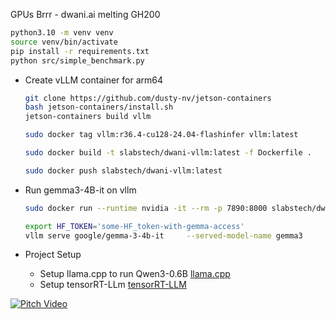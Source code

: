 GPUs Brrr - dwani.ai melting GH200 

```bash
python3.10 -m venv venv
source venv/bin/activate
pip install -r requirements.txt
python src/simple_benchmark.py
```



- Create vLLM container for arm64

    ```bash
    git clone https://github.com/dusty-nv/jetson-containers
    bash jetson-containers/install.sh
    jetson-containers build vllm

    sudo docker tag vllm:r36.4-cu128-24.04-flashinfer vllm:latest

    sudo docker build -t slabstech/dwani-vllm:latest -f Dockerfile .

    sudo docker push slabstech/dwani-vllm:latest
    ```

- Run gemma3-4B-it on vllm
    ```bash
    sudo docker run --runtime nvidia -it --rm -p 7890:8000 slabstech/dwani-vllm

    export HF_TOKEN='some-HF_token-with-gemma-access'
    vllm serve google/gemma-3-4b-it     --served-model-name gemma3     --host 0.0.0.0     --port 7890     --gpu-memory-utilization 0.9     --tensor-parallel-size 1     --max-model-len 16384     --dtype bfloat16 
    ```


- Project Setup
  - Setup llama.cpp to run Qwen3-0.6B [llama.cpp](docs/llama_cpp_setup.md)
  - Setup tensorRT-LLm [tensorRT-LLM](docs/tensorRT-setup.md)


[![Pitch Video](https://img.youtube.com/vi/4DnyKMTQf2w/hqdefault.jpg)](https://youtu.be/4DnyKMTQf2w)

